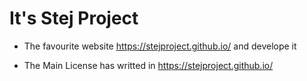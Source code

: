 # It's Stej Project


- The favourite website https://stejproject.github.io/ and develope it

- The Main License has writted in https://stejproject.github.io/

<!---
stejproject/stejproject is a ✨ special ✨ repository because its `README.md` (this file) appears on your GitHub profile.
You can click the Preview link to take a look at your changes.
--->
